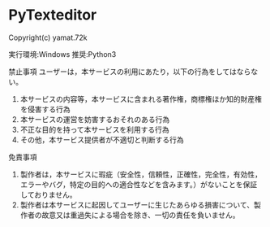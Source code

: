 # PyTexteditor
Copyright(c) yamat.72k

実行環境:Windows
推奨:Python3

禁止事項
ユーザーは，本サービスの利用にあたり，以下の行為をしてはならない。

1. 本サービスの内容等，本サービスに含まれる著作権，商標権ほか知的財産権を侵害する行為
2. 本サービスの運営を妨害するおそれのある行為
3. 不正な目的を持って本サービスを利用する行為
4. その他，本サービス提供者が不適切と判断する行為

免責事項
1. 製作者は，本サービスに瑕疵（安全性，信頼性，正確性，完全性，有効性，エラーやバグ，特定の目的への適合性などを含みます。）がないことを保証しておりません。
2. 製作者は本サービスに起因してユーザーに生じたあらゆる損害について、製作者の故意又は重過失による場合を除き、一切の責任を負いません。

